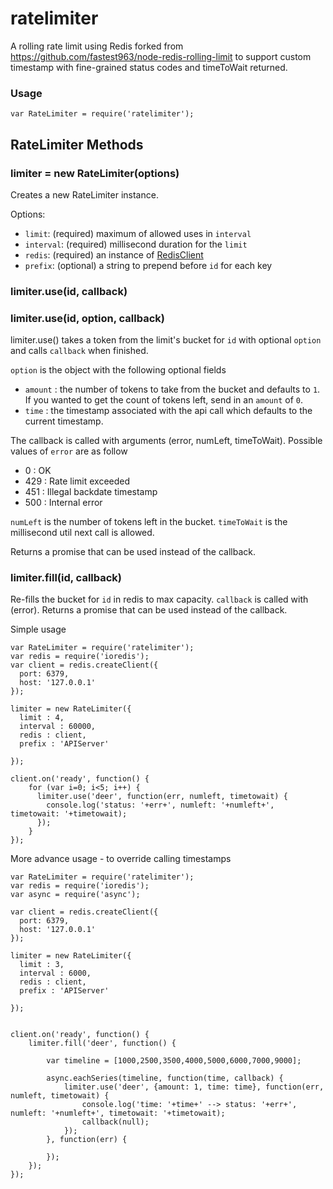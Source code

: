 # ratelimiter #

A rolling rate limit using Redis forked from https://github.com/fastest963/node-redis-rolling-limit to support custom timestamp with fine-grained status codes and timeToWait returned.

### Usage ###

```JS
var RateLimiter = require('ratelimiter');
```

## RateLimiter Methods ##

### limiter = new RateLimiter(options) ###

Creates a new RateLimiter instance.

Options:
* `limit`: (required) maximum of allowed uses in `interval`
* `interval`: (required) millisecond duration for the `limit`
* `redis`: (required) an instance of [RedisClient](https://www.npmjs.com/package/redis)
* `prefix`: (optional) a string to prepend before `id` for each key

### limiter.use(id, callback) ###
### limiter.use(id, option, callback) ###

limiter.use() takes a token from the limit's bucket for `id` with optional `option` and calls `callback` when finished.

`option` is the object with the following optional fields
*  `amount` : the number of tokens to take from the bucket and defaults to `1`. If you wanted
to get the count of tokens left, send in an `amount` of `0`.
* `time` : the timestamp associated with the api call which defaults to the current timestamp.

 The callback is called with arguments (error, numLeft, timeToWait). Possible values of `error` are as follow
* 0 : OK
* 429 : Rate limit exceeded
* 451 : Illegal backdate timestamp
* 500 : Internal error

`numLeft` is the number of tokens left in the bucket.
`timeToWait` is the millisecond util next call is allowed.

Returns a promise that can be used instead of the callback.

### limiter.fill(id, callback) ###

Re-fills the bucket for `id` in redis to max capacity. `callback` is called with (error). Returns a promise that can be used instead of the callback.


Simple usage
```JS
var RateLimiter = require('ratelimiter');
var redis = require('ioredis');
var client = redis.createClient({
  port: 6379,
  host: '127.0.0.1'
});

limiter = new RateLimiter({
  limit : 4,
  interval : 60000,
  redis : client,
  prefix : 'APIServer'

});

client.on('ready', function() {
    for (var i=0; i<5; i++) {
      limiter.use('deer', function(err, numleft, timetowait) {
        console.log('status: '+err+', numleft: '+numleft+', timetowait: '+timetowait);
      });
    }
});

```

More advance usage - to override calling timestamps
```JS
var RateLimiter = require('ratelimiter');
var redis = require('ioredis');
var async = require('async');

var client = redis.createClient({
  port: 6379,
  host: '127.0.0.1'
});

limiter = new RateLimiter({
  limit : 3,
  interval : 6000,
  redis : client,
  prefix : 'APIServer'

});


client.on('ready', function() {
    limiter.fill('deer', function() {
        
        var timeline = [1000,2500,3500,4000,5000,6000,7000,9000];
        
        async.eachSeries(timeline, function(time, callback) {
            limiter.use('deer', {amount: 1, time: time}, function(err, numleft, timetowait) {
                console.log('time: '+time+' --> status: '+err+', numleft: '+numleft+', timetowait: '+timetowait);
                callback(null);
            });
        }, function(err) {

        });
    });
});

```
